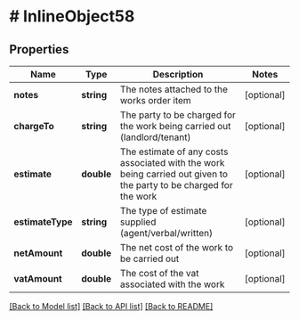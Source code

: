 # # InlineObject58

## Properties

Name | Type | Description | Notes
------------ | ------------- | ------------- | -------------
**notes** | **string** | The notes attached to the works order item | [optional]
**chargeTo** | **string** | The party to be charged for the work being carried out (landlord/tenant) | [optional]
**estimate** | **double** | The estimate of any costs associated with the work being carried out given to the party to be charged for the work | [optional]
**estimateType** | **string** | The type of estimate supplied (agent/verbal/written) | [optional]
**netAmount** | **double** | The net cost of the work to be carried out | [optional]
**vatAmount** | **double** | The cost of the vat associated with the work | [optional]

[[Back to Model list]](../../README.md#models) [[Back to API list]](../../README.md#endpoints) [[Back to README]](../../README.md)
